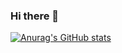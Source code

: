 ### Hi there 👋

[![Anurag's GitHub stats](https://github-readme-stats.vercel.app/api?username=yilinshao&count_private=true&theme=cobalt)](https://github.com/anuraghazra/github-readme-stats)



<!--
**yilinshao/yilinshao** is a ✨ _special_ ✨ repository because its `README.md` (this file) appears on your GitHub profile.

Here are some ideas to get you started:

- 🔭 I’m currently working on ...
- 🌱 I’m currently learning ...
- 👯 I’m looking to collaborate on ...
- 🤔 I’m looking for help with ...
- 💬 Ask me about ...
- 📫 How to reach me: ...
- 😄 Pronouns: ...
- ⚡ Fun fact: ...
-->
